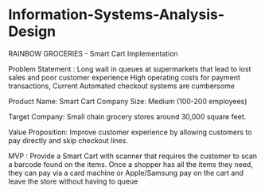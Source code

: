 # Information-Systems-Analysis-Design
RAINBOW GROCERIES - Smart Cart Implementation

Problem Statement : Long wait in queues at supermarkets that lead to lost sales and poor customer experience
High operating costs for payment transactions, Current Automated checkout systems are cumbersome

Product Name: Smart Cart
Company Size:  Medium (100-200 employees)

Target Company: Small chain grocery stores around 30,000 square feet.

Value Proposition: Improve customer experience by allowing customers to pay directly and skip checkout lines. 

MVP :
Provide a Smart Cart with scanner that requires the customer to scan a barcode found on the items. 
Once a shopper has all the items they need, they can pay via a card machine or Apple/Samsung pay on the cart and leave the store without having to queue






